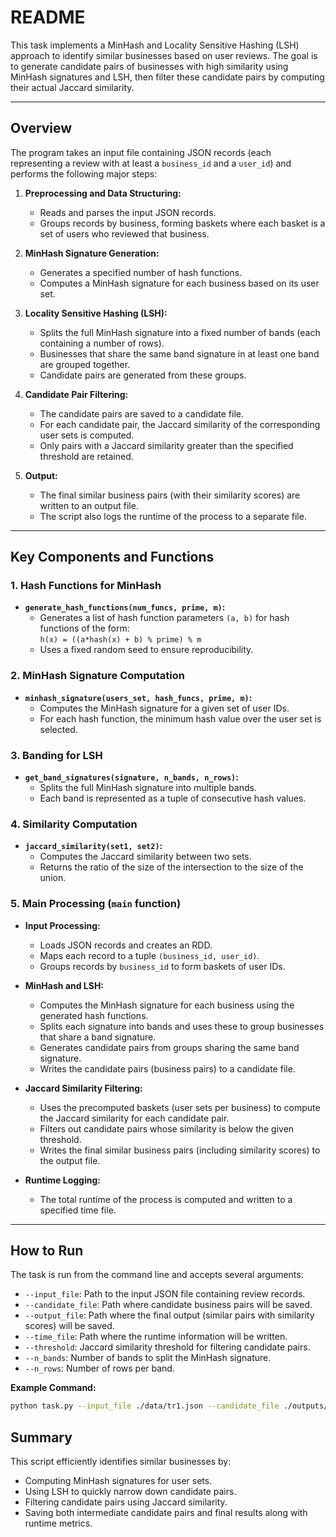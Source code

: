 
# README

This task implements a MinHash and Locality Sensitive Hashing (LSH) approach to identify similar businesses based on user reviews. The goal is to generate candidate pairs of businesses with high similarity using MinHash signatures and LSH, then filter these candidate pairs by computing their actual Jaccard similarity.

---

## Overview

The program takes an input file containing JSON records (each representing a review with at least a `business_id` and a `user_id`) and performs the following major steps:

1. **Preprocessing and Data Structuring:**
   - Reads and parses the input JSON records.
   - Groups records by business, forming baskets where each basket is a set of users who reviewed that business.

2. **MinHash Signature Generation:**
   - Generates a specified number of hash functions.
   - Computes a MinHash signature for each business based on its user set.

3. **Locality Sensitive Hashing (LSH):**
   - Splits the full MinHash signature into a fixed number of bands (each containing a number of rows).
   - Businesses that share the same band signature in at least one band are grouped together.
   - Candidate pairs are generated from these groups.

4. **Candidate Pair Filtering:**
   - The candidate pairs are saved to a candidate file.
   - For each candidate pair, the Jaccard similarity of the corresponding user sets is computed.
   - Only pairs with a Jaccard similarity greater than the specified threshold are retained.

5. **Output:**
   - The final similar business pairs (with their similarity scores) are written to an output file.
   - The script also logs the runtime of the process to a separate file.

---

## Key Components and Functions

### 1. Hash Functions for MinHash
- **`generate_hash_functions(num_funcs, prime, m)`:**
  - Generates a list of hash function parameters `(a, b)` for hash functions of the form:  
    `h(x) = ((a*hash(x) + b) % prime) % m`
  - Uses a fixed random seed to ensure reproducibility.

### 2. MinHash Signature Computation
- **`minhash_signature(users_set, hash_funcs, prime, m)`:**
  - Computes the MinHash signature for a given set of user IDs.
  - For each hash function, the minimum hash value over the user set is selected.

### 3. Banding for LSH
- **`get_band_signatures(signature, n_bands, n_rows)`:**
  - Splits the full MinHash signature into multiple bands.
  - Each band is represented as a tuple of consecutive hash values.

### 4. Similarity Computation
- **`jaccard_similarity(set1, set2)`:**
  - Computes the Jaccard similarity between two sets.
  - Returns the ratio of the size of the intersection to the size of the union.

### 5. Main Processing (`main` function)
- **Input Processing:**
  - Loads JSON records and creates an RDD.
  - Maps each record to a tuple `(business_id, user_id)`.
  - Groups records by `business_id` to form baskets of user IDs.

- **MinHash and LSH:**
  - Computes the MinHash signature for each business using the generated hash functions.
  - Splits each signature into bands and uses these to group businesses that share a band signature.
  - Generates candidate pairs from groups sharing the same band signature.
  - Writes the candidate pairs (business pairs) to a candidate file.

- **Jaccard Similarity Filtering:**
  - Uses the precomputed baskets (user sets per business) to compute the Jaccard similarity for each candidate pair.
  - Filters out candidate pairs whose similarity is below the given threshold.
  - Writes the final similar business pairs (including similarity scores) to the output file.

- **Runtime Logging:**
  - The total runtime of the process is computed and written to a specified time file.

---

## How to Run

The task is run from the command line and accepts several arguments:

- `--input_file`: Path to the input JSON file containing review records.
- `--candidate_file`: Path where candidate business pairs will be saved.
- `--output_file`: Path where the final output (similar pairs with similarity scores) will be saved.
- `--time_file`: Path where the runtime information will be written.
- `--threshold`: Jaccard similarity threshold for filtering candidate pairs.
- `--n_bands`: Number of bands to split the MinHash signature.
- `--n_rows`: Number of rows per band.

**Example Command:**
```bash
python task.py --input_file ./data/tr1.json --candidate_file ./outputs/candidate.out --output_file ./outputs/task.out --time_file ./outputs/task.time --threshold 0.1 --n_bands 50 --n_rows 2
```

## Summary

This script efficiently identifies similar businesses by:

- Computing MinHash signatures for user sets.
- Using LSH to quickly narrow down candidate pairs.
- Filtering candidate pairs using Jaccard similarity.
- Saving both intermediate candidate pairs and final results along with runtime metrics.
